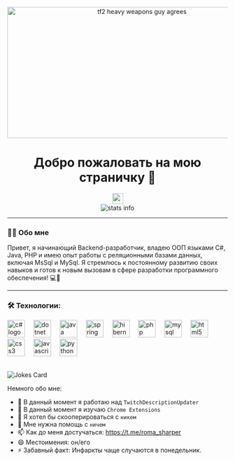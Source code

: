 <br/>

<div align="center">
  <img height="300" width="600" src="https://i.pinimg.com/originals/00/d3/c4/00d3c4fa3400cdce4f9bddd236e43de5.gif" alt="tf2 heavy weapons guy agrees">
</div>

<h1 align="center">
  Добро пожаловать на мою страничку 👋
</h1>

<div align="center">
  <a href="https://www.youtube.com/channel/UC_ZTc_Ip4ZilZ-s-m-g4Glg" target="_blank">
    <img src="https://img.shields.io/static/v1?message=Youtube&logo=youtube&label=&color=FF0000&logoColor=white&labelColor=&style=for-the-badge" height="25" alt="youtube logo">
  </a>
</div>

<div align="center">
  <img src="https://visitor-badge.laobi.icu/badge?page_id=romanstalinist.romanstalinist&" alt="stats info">
</div>

---

<h3>👩‍💻 Обо мне</h3>

<p>
  Привет, я начинающий Backend-разработчик, владею ООП языками C#, Java, PHP и имею опыт работы с реляционными базами данных, включая MsSql и MySql. Я стремлюсь к постоянному развитию своих навыков и готов к новым вызовам в сфере разработки программного обеспечения! 💻🚀
</p>

---

<h3 align="left">🛠 Технологии:</h3>

<div align="left">
  <img src="https://skillicons.dev/icons?i=cs" height="40" alt="c# logo">
  <img width="12">
  <img src="https://skillicons.dev/icons?i=net" height="40" alt="dotnet logo">
  <img width="12">
  <img src="https://skillicons.dev/icons?i=java" height="40" alt="java logo">
  <img width="12">
  <img src="https://skillicons.dev/icons?i=spring" height="40" alt="spring logo">
  <img width="12">
  <img src="https://skillicons.dev/icons?i=hibernate" height="40" alt="hibernate logo">
  <img width="12">
  <img src="https://skillicons.dev/icons?i=php" height="40" alt="php logo">
  <img width="12">
  <img src="https://skillicons.dev/icons?i=mysql" height="40" alt="mysql logo">
  <img width="12">
  <img src="https://cdn.jsdelivr.net/gh/devicons/devicon/icons/html5/html5-original.svg" height="40" alt="html5 logo">
  <img width="12">
  <img src="https://cdn.jsdelivr.net/gh/devicons/devicon/icons/css3/css3-original.svg" height="40" alt="css3 logo">
  <img width="12">
  <img src="https://cdn.jsdelivr.net/gh/devicons/devicon/icons/javascript/javascript-original.svg" height="40" alt="javascript logo">
  <img width="12">
  <img src="https://skillicons.dev/icons?i=py" height="40" alt="python logo">
</div>

<br/>

![Jokes Card](https://readme-jokes.vercel.app/api)

Немного обо мне:

- 🔭 В данный момент я работаю над `TwitchDescriptionUpdater`
- 🌱 В данный момент я изучаю `Chrome Extensions`
- 👯 Я хотел бы скооперироваться с `никем`
- 🤔 Мне нужна помощь с `ничем`
- 📫 Как до меня достучаться: https://t.me/roma_sharper
- 😄 Местоимения: он/его
- ⚡ Забавный факт: Инфаркты чаще случаются в понедельник.
